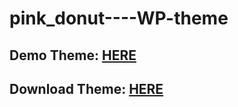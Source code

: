 # pink_donut----WP-theme

## Demo Theme: [HERE](https://mortuzahossain.github.io/pink_donut----WP-theme/)
## Download Theme: [HERE](https://github.com/mortuzahossain/pink_donut----WP-theme/archive/master.zip)




